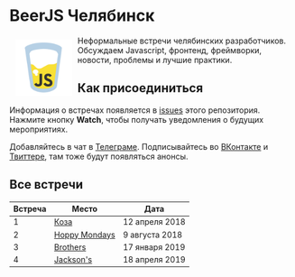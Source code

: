 # BeerJS Челябинск

<img src="https://github.com/beerjs/recife/blob/master/docs/img/icon-beerjs.png" align="left" hspace="10" vspace="6" width="20%">

Неформальные встречи челябинских разработчиков. Обсуждаем Javascript, фронтенд, фреймворки, новости, проблемы и лучшие практики.


## Как присоединиться

Информация о встречах появляется в [issues](https://github.com/beerjs/chelyabinsk/issues) этого репозитория. Нажмите кнопку **Watch**, чтобы получать уведомления о будущих мероприятиях.

Добавляйтесь в чат в [Телеграме](https://t.me/beerjs_chel). Подписывайтесь во [ВКонтакте](https://vk.com/beerjs_chel) и [Твиттере](https://twitter.com/beerjs_chel), там тоже будут появляться анонсы.

## Все встречи

Встреча | Место                                                                   | Дата
--------|-------------------------------------------------------------------------|------------------
1       | [Коза](https://github.com/beerjs/chelyabinsk/issues/1)                  | 12 апреля 2018
2       | [Hoppy Mondays](https://github.com/beerjs/chelyabinsk/issues/2)         | 9 августа 2018
3       | [Brothers](https://github.com/beerjs/chelyabinsk/issues/3)              | 17 января 2019
4       | [Jackson's](https://github.com/beerjs/chelyabinsk/issues/4)             | 18 апреля 2019
